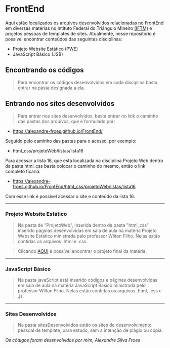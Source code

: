 # FrontEnd

 Aqui estão localizados os arquivos desenvolvidos relacionadas no FrontEnd em diversas matérias no Intituto Federal do Triângulo Mineiro [(IFTM)](https://iftm.edu.br/) e projetos pessoas de templates de sites. Atualmente, nesse repositório é possível encontrar conteúdos das seguintes disciplinas:

- Projeto Website Estático (PWE)
- JavaScript Básico (JSB)


## Encontrando os códigos

> Para encontrar os códigos desenvolvidos em cada disciplina basta entrar na pasta designada a ela.

## Entrando nos sites desenvolvidos

> Para entrar nos sites desenvolvidos, basta entrar no link  o caminho das pastas dos arquivos, que é formulado por:
- https://alexandre-froes.github.io/FrontEnd/ 

Seguido pelo caminho das pastas para o acesso, por exemplo:
- html_css/projetoWeb/listas/lista16 

Para acessar a lista 16, que está localizada na disciplina Projeto Web dentro da pasta html_css basta colocar o caminho do mesmo, então o link completo ficaria:

- https://alexandre-froes.github.io/FrontEnd/html_css/projetoWeb/listas/lista16 

Com esse link é possível acessar o site e conteúdo da lista 16.

___

### Projeto Website Estático

> Na pasta de "ProjetoWeb", inserida dentro da pasta "html_css" inserido páginas desenvolvidas em sala de aula na matéria Projeto Website Estático ministrada pelo professor Wilton Filho. Nelas estão contidas os arquivos .html e .css.

> Clicando [AQUI](https://alexandre-froes.github.io/FrontEnd/html_css/projetoWeb/projeto_final/) é possível encontrar o projeto final da matéria.

___

### JavaScript Básico

> Na pasta javaScript está inserido códigos e páginas desenvolvidas em sala de aula na matéria JavaScript Básico ministrada pelo professor Wilton Filho. Nelas estão contidas os arquivos .html, .css e .js.

___

### Sites Desenvolvidos

> Na pasta sitesDesenvolvidos estão os sites de desenvolvimento pessoal de template, para estudo, sem a intenção de plágio ou cópia. 


*Os códigos foram desenvolvidos por mim, Alexandre Silva Froes*